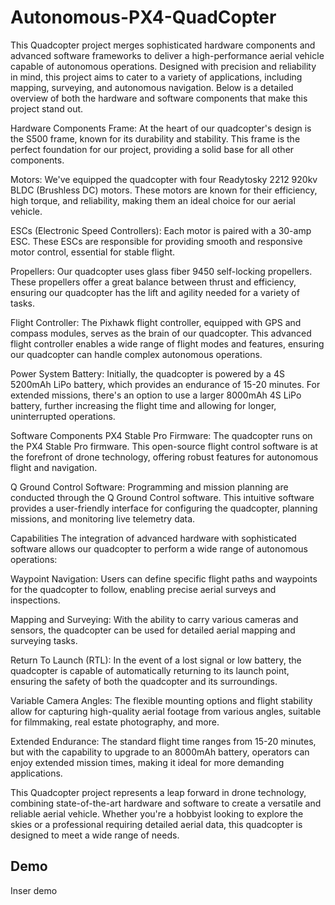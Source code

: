 
# Autonomous-PX4-QuadCopter
This Quadcopter project merges sophisticated hardware components and advanced software frameworks to deliver a high-performance aerial vehicle capable of autonomous operations. Designed with precision and reliability in mind, this project aims to cater to a variety of applications, including mapping, surveying, and autonomous navigation. Below is a detailed overview of both the hardware and software components that make this project stand out.

Hardware Components
Frame: At the heart of our quadcopter's design is the S500 frame, known for its durability and stability. This frame is the perfect foundation for our project, providing a solid base for all other components.

Motors: We've equipped the quadcopter with four Readytosky 2212 920kv BLDC (Brushless DC) motors. These motors are known for their efficiency, high torque, and reliability, making them an ideal choice for our aerial vehicle.

ESCs (Electronic Speed Controllers): Each motor is paired with a 30-amp ESC. These ESCs are responsible for providing smooth and responsive motor control, essential for stable flight.

Propellers: Our quadcopter uses glass fiber 9450 self-locking propellers. These propellers offer a great balance between thrust and efficiency, ensuring our quadcopter has the lift and agility needed for a variety of tasks.

Flight Controller: The Pixhawk flight controller, equipped with GPS and compass modules, serves as the brain of our quadcopter. This advanced flight controller enables a wide range of flight modes and features, ensuring our quadcopter can handle complex autonomous operations.

Power System
Battery: Initially, the quadcopter is powered by a 4S 5200mAh LiPo battery, which provides an endurance of 15-20 minutes. For extended missions, there's an option to use a larger 8000mAh 4S LiPo battery, further increasing the flight time and allowing for longer, uninterrupted operations.

Software Components
PX4 Stable Pro Firmware: The quadcopter runs on the PX4 Stable Pro firmware. This open-source flight control software is at the forefront of drone technology, offering robust features for autonomous flight and navigation.

Q Ground Control Software: Programming and mission planning are conducted through the Q Ground Control software. This intuitive software provides a user-friendly interface for configuring the quadcopter, planning missions, and monitoring live telemetry data.

Capabilities
The integration of advanced hardware with sophisticated software allows our quadcopter to perform a wide range of autonomous operations:

Waypoint Navigation: Users can define specific flight paths and waypoints for the quadcopter to follow, enabling precise aerial surveys and inspections.

Mapping and Surveying: With the ability to carry various cameras and sensors, the quadcopter can be used for detailed aerial mapping and surveying tasks.

Return To Launch (RTL): In the event of a lost signal or low battery, the quadcopter is capable of automatically returning to its launch point, ensuring the safety of both the quadcopter and its surroundings.

Variable Camera Angles: The flexible mounting options and flight stability allow for capturing high-quality aerial footage from various angles, suitable for filmmaking, real estate photography, and more.

Extended Endurance: The standard flight time ranges from 15-20 minutes, but with the capability to upgrade to an 8000mAh battery, operators can enjoy extended mission times, making it ideal for more demanding applications.

This Quadcopter project represents a leap forward in drone technology, combining state-of-the-art hardware and software to create a versatile and reliable aerial vehicle. Whether you're a hobbyist looking to explore the skies or a professional requiring detailed aerial data, this quadcopter is designed to meet a wide range of needs.









## Demo

Inser demo


